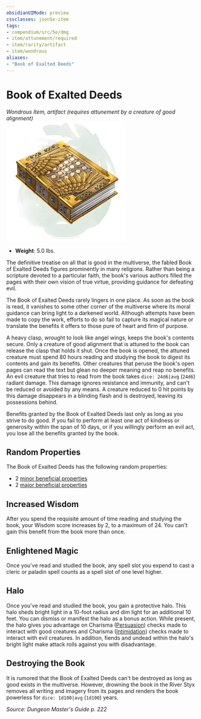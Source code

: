 ```yaml
---
obsidianUIMode: preview
cssclasses: json5e-item
tags:
- compendium/src/5e/dmg
- item/attunement/required
- item/rarity/artifact
- item/wondrous
aliases: 
- "Book of Exalted Deeds"
---
```

# Book of Exalted Deeds
*Wondrous Item, artifact (requires attunement by a creature of good alignment)*  
![](4-Resources/Compendium/items/img/book-of-exalted-deeds.webp#right)  

- **Weight**: 5.0 lbs.

The definitive treatise on all that is good in the multiverse, the fabled Book of Exalted Deeds figures prominently in many religions. Rather than being a scripture devoted to a particular faith, the book's various authors filled the pages with their own vision of true virtue, providing guidance for defeating evil.

The Book of Exalted Deeds rarely lingers in one place. As soon as the book is read, it vanishes to some other corner of the multiverse where its moral guidance can bring light to a darkened world. Although attempts have been made to copy the work, efforts to do so fail to capture its magical nature or translate the benefits it offers to those pure of heart and firm of purpose.

A heavy clasp, wrought to look like angel wings, keeps the book's contents secure. Only a creature of good alignment that is attuned to the book can release the clasp that holds it shut. Once the book is opened, the attuned creature must spend 80 hours reading and studying the book to digest its contents and gain its benefits. Other creatures that peruse the book's open pages can read the text but glean no deeper meaning and reap no benefits. An evil creature that tries to read from the book takes `dice: 24d6|avg` (`24d6`) radiant damage. This damage ignores resistance and immunity, and can't be reduced or avoided by any means. A creature reduced to 0 hit points by this damage disappears in a blinding flash and is destroyed, leaving its possessions behind.

Benefits granted by the Book of Exalted Deeds last only as long as you strive to do good. If you fail to perform at least one act of kindness or generosity within the span of 10 days, or if you willingly perform an evil act, you lose all the benefits granted by the book.

## Random Properties

The Book of Exalted Deeds has the following random properties:

- 2 [minor beneficial properties](4-Resources/Compendium/tables/artifact-properties-minor-beneficial-properties.md)  
- 2 [major beneficial properties](4-Resources/Compendium/tables/artifact-properties-major-beneficial-properties.md)  

## Increased Wisdom

After you spend the requisite amount of time reading and studying the book, your Wisdom score increases by 2, to a maximum of 24. You can't gain this benefit from the book more than once.

## Enlightened Magic

Once you've read and studied the book, any spell slot you expend to cast a cleric or paladin spell counts as a spell slot of one level higher.

## Halo

Once you've read and studied the book, you gain a protective halo. This halo sheds bright light in a 10-foot radius and dim light for an additional 10 feet. You can dismiss or manifest the halo as a bonus action. While present, the halo gives you advantage on Charisma ([Persuasion](4-Resources/Compendium/rules/skills.md#Persuasion)) checks made to interact with good creatures and Charisma ([Intimidation](4-Resources/Compendium/rules/skills.md#Intimidation)) checks made to interact with evil creatures. In addition, fiends and undead within the halo's bright light make attack rolls against you with disadvantage.

## Destroying the Book

It is rumored that the Book of Exalted Deeds can't be destroyed as long as good exists in the multiverse. However, drowning the book in the River Styx removes all writing and imagery from its pages and renders the book powerless for `dice: 1d100|avg` (`1d100`) years.

*Source: Dungeon Master's Guide p. 222*